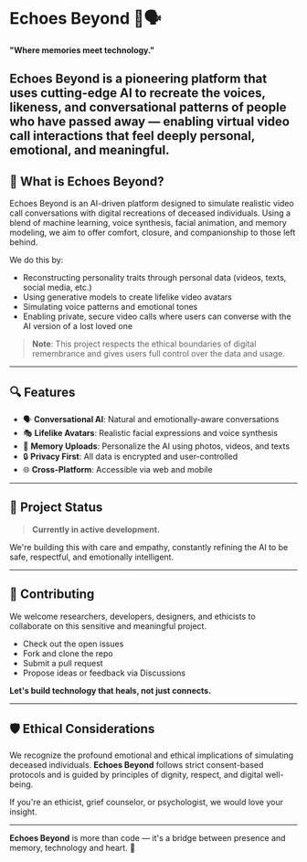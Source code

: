 # Echoes Beyond 🌌🗣️

**"Where memories meet technology."**

Echoes Beyond is a pioneering platform that uses cutting-edge AI to recreate the voices, likeness, and conversational patterns of people who have passed away — enabling virtual video call interactions that feel deeply personal, emotional, and meaningful.
---

## 🧠 What is Echoes Beyond?

Echoes Beyond is an AI-driven platform designed to simulate realistic video call conversations with digital recreations of deceased individuals. Using a blend of machine learning, voice synthesis, facial animation, and memory modeling, we aim to offer comfort, closure, and companionship to those left behind.

We do this by:
- Reconstructing personality traits through personal data (videos, texts, social media, etc.)
- Using generative models to create lifelike video avatars
- Simulating voice patterns and emotional tones
- Enabling private, secure video calls where users can converse with the AI version of a lost loved one

> **Note**: This project respects the ethical boundaries of digital remembrance and gives users full control over the data and usage.

---

## 🔍 Features

- 🗣️ **Conversational AI**: Natural and emotionally-aware conversations
- 🎭 **Lifelike Avatars**: Realistic facial expressions and voice synthesis
- 📸 **Memory Uploads**: Personalize the AI using photos, videos, and texts
- 🔒 **Privacy First**: All data is encrypted and user-controlled
- 🌐 **Cross-Platform**: Accessible via web and mobile

---

## 🚧 Project Status

> **Currently in active development.**

We're building this with care and empathy, constantly refining the AI to be safe, respectful, and emotionally intelligent.

---

## 🤝 Contributing

We welcome researchers, developers, designers, and ethicists to collaborate on this sensitive and meaningful project.

- Check out the open issues
- Fork and clone the repo
- Submit a pull request
- Propose ideas or feedback via Discussions

**Let's build technology that heals, not just connects.**

---

## 🛡️ Ethical Considerations

We recognize the profound emotional and ethical implications of simulating deceased individuals. **Echoes Beyond** follows strict consent-based protocols and is guided by principles of dignity, respect, and digital well-being.

If you're an ethicist, grief counselor, or psychologist, we would love your insight.



---

**Echoes Beyond** is more than code — it's a bridge between presence and memory, technology and heart. 💙
